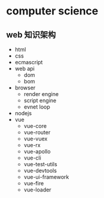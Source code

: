 # computer science

## web 知识架构

- html
- css
- ecmascript
- web api
  - dom
  - bom
- browser
  - render engine
  - script engine
  - evnet loop
- nodejs
- vue
  - vue-core
  - vue-router
  - vue-vuex
  - vue-rx
  - vue-apollo
  - vue-cli
  - vue-test-utils
  - vue-devtools
  - vue-ui-framework
  - vue-fire
  - vue-loader



